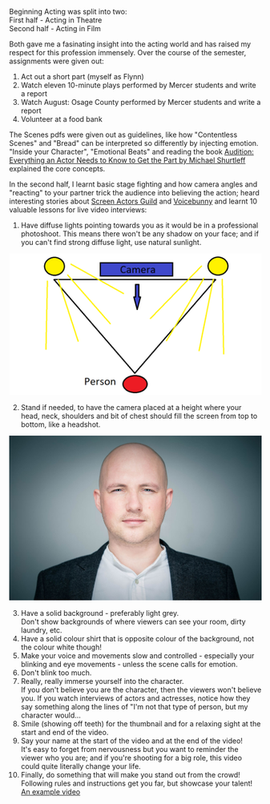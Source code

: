 Beginning Acting was split into two:\
First half - Acting in Theatre\
Second half - Acting in Film

Both gave me a fasinating insight into the acting world and has raised my respect for this profession immensely. Over the course of the semester, assignments were given out:
1. Act out a short part (myself as Flynn)
2. Watch eleven 10-minute plays performed by Mercer students and write a report
3. Watch August: Osage County performed by Mercer students and write a report
4. Volunteer at a food bank

The Scenes pdfs were given out as guidelines, like how "Contentless Scenes" and "Bread" can be interpreted so differently by injecting emotion. "Inside your Character", "Emotional Beats" and reading the book [Audition: Everything an Actor Needs to Know to Get the Part by Michael Shurtleff](https://books.google.co.uk/books/about/Audition.html?id=fpgBxuScPEsC&redir_esc=y) explained the core concepts.

In the second half, I learnt basic stage fighting and how camera angles and "reacting" to your partner trick the audience into believing the action; heard interesting stories about [Screen Actors Guild](https://www.sagaftra.org/) and [Voicebunny](https://voicebunny.com/) and learnt 10 valuable lessons for live video interviews:
1. Have diffuse lights pointing towards you as it would be in a professional photoshoot. This means there won't be any shadow on your face; and if you can't find strong diffuse light, use natural sunlight.
<p align="center">
  <img src="https://github.com/yuchingho/University/blob/master/3)%20Mercer%20Erasmus%20Year/7)%20Semester%20Two%20-%20THR218%20Beginning%20Acting/Light.png?raw=true" alt="Light"/>
</p>

2. Stand if needed, to have the camera placed at a height where your head, neck, shoulders and bit of chest should fill the screen from top to bottom, like a headshot.
<p align="center">
  <img src="https://github.com/yuchingho/University/blob/master/3)%20Mercer%20Erasmus%20Year/7)%20Semester%20Two%20-%20THR218%20Beginning%20Acting/Headshot.jpg?raw=true" alt="Headshot"/>
</p>

3. Have a solid background - preferably light grey.\
Don't show backgrounds of where viewers can see your room, dirty laundry, etc.
4. Have a solid colour shirt that is opposite colour of the background, not the colour white though!
5. Make your voice and movements slow and controlled - especially your blinking and eye movements - unless the scene calls for emotion.
6. Don't blink too much.
7. Really, really immerse yourself into the character.\
If you don't believe you are the character, then the viewers won't believe you. If you watch interviews of actors and actresses, notice how they say something along the lines of "I'm not that type of person, but my character would...
8. Smile (showing off teeth) for the thumbnail and for a relaxing sight at the start and end of the video.
9. Say your name at the start of the video and at the end of the video!\
It's easy to forget from nervousness but you want to reminder the viewer who you are; and if you're shooting for a big role, this video could quite literally change your life.
10. Finally, do something that will make you stand out from the crowd!\
Following rules and instructions get you far, but showcase your talent!\
[An example video](https://www.youtube.com/watch?v=h8YJt6iQPNA)